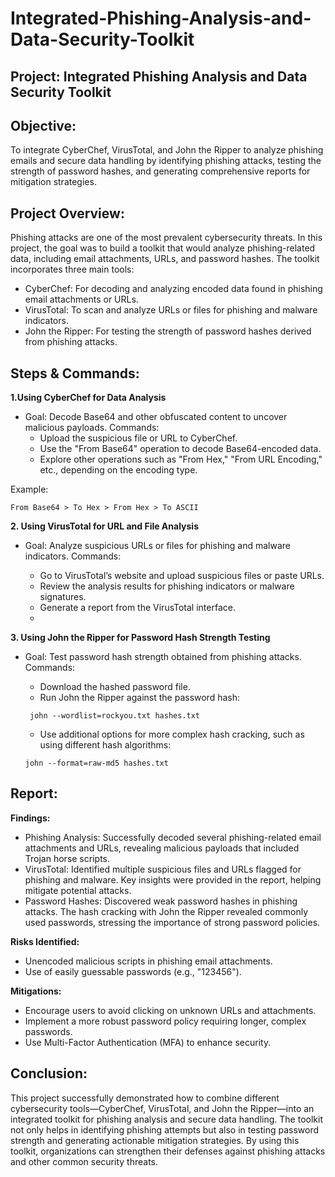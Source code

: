 # Integrated-Phishing-Analysis-and-Data-Security-Toolkit
**Project: Integrated Phishing Analysis and Data Security Toolkit**
---

**Objective:**
---
To integrate CyberChef, VirusTotal, and John the Ripper to analyze phishing emails and secure data handling by identifying phishing attacks, testing the strength of password hashes, and generating comprehensive reports for mitigation strategies.

**Project Overview:**
---
Phishing attacks are one of the most prevalent cybersecurity threats. In this project, the goal was to build a toolkit that would analyze phishing-related data, including email attachments, URLs, and password hashes. The toolkit incorporates three main tools:

- CyberChef: For decoding and analyzing encoded data found in phishing email attachments or URLs.
- VirusTotal: To scan and analyze URLs or files for phishing and malware indicators.
- John the Ripper: For testing the strength of password hashes derived from phishing attacks.
  
**Steps & Commands:**
---
**1.Using CyberChef for Data Analysis**

- Goal: Decode Base64 and other obfuscated content to uncover malicious payloads.
Commands:
  - Upload the suspicious file or URL to CyberChef.
  - Use the "From Base64" operation to decode Base64-encoded data.
  - Explore other operations such as "From Hex," "From URL Encoding," etc., depending on the encoding type.
    
Example:

```From Base64 > To Hex > From Hex > To ASCII```

**2. Using VirusTotal for URL and File Analysis**

- Goal: Analyze suspicious URLs or files for phishing and malware indicators.
Commands:

  - Go to VirusTotal’s website and upload suspicious files or paste URLs.
  - Review the analysis results for phishing indicators or malware signatures.
  - Generate a report from the VirusTotal interface.
  - 
**3. Using John the Ripper for Password Hash Strength Testing**

- Goal: Test password hash strength obtained from phishing attacks.
Commands:

  - Download the hashed password file.
  - Run John the Ripper against the password hash:
    
   ``` john --wordlist=rockyou.txt hashes.txt```
  
  - Use additional options for more complex hash cracking, such as using different hash algorithms:
    
  ```john --format=raw-md5 hashes.txt```
  
**Report:**
---
**Findings:**

- Phishing Analysis: Successfully decoded several phishing-related email attachments and URLs, revealing malicious payloads that included Trojan horse scripts.
- VirusTotal: Identified multiple suspicious files and URLs flagged for phishing and malware. Key insights were provided in the report, helping mitigate potential attacks.
- Password Hashes: Discovered weak password hashes in phishing attacks. The hash cracking with John the Ripper revealed commonly used passwords, stressing the importance of strong password policies.
  
**Risks Identified:**

- Unencoded malicious scripts in phishing email attachments.
- Use of easily guessable passwords (e.g., "123456").
  
**Mitigations:**

- Encourage users to avoid clicking on unknown URLs and attachments.
- Implement a more robust password policy requiring longer, complex passwords.
- Use Multi-Factor Authentication (MFA) to enhance security.
  
**Conclusion:**
---
This project successfully demonstrated how to combine different cybersecurity tools—CyberChef, VirusTotal, and John the Ripper—into an integrated toolkit for phishing analysis and secure data handling. The toolkit not only helps in identifying phishing attempts but also in testing password strength and generating actionable mitigation strategies. By using this toolkit, organizations can strengthen their defenses against phishing attacks and other common security threats.
